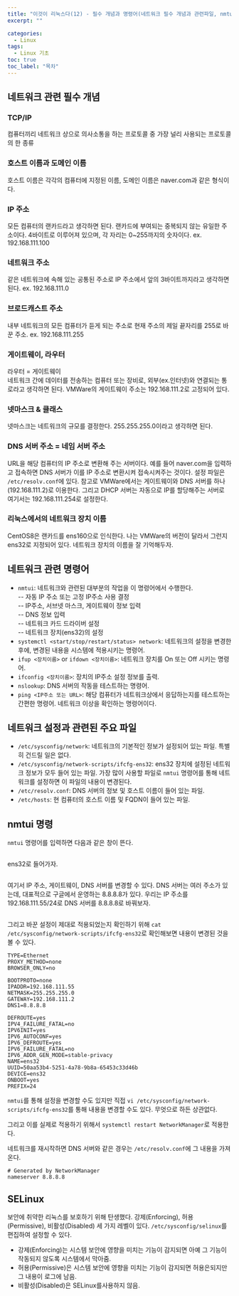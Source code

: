 ```yaml
---
title: "이것이 리눅스다(12) - 필수 개념과 명령어(네트워크 필수 개념과 관련파일, nmtui 명령 실습, SELinux 개념)"
excerpt: ""

categories:
  - Linux
tags:
  - Linux 기초
toc: true
toc_label: "목차"
---
```


## 네트워크 관련 필수 개념

### TCP/IP

컴퓨터끼리 네트워크 상으로 의사소통을 하는 프로토콜 중 가장 널리 사용되는 프로토콜의 한 종류

### 호스트 이름과 도메인 이름

호스트 이름은 각각의 컴퓨터에 지정된 이름, 도메인 이름은 naver.com과 같은 형식이다.

### IP 주소

모든 컴퓨터의 랜카드라고 생각하면 된다. 랜카드에 부여되는 중복되지 않는 유일한 주소이다. 4바이트로 이루어져 있으며, 각 자리는 0~255까지의 숫자이다. ex. 192.168.111.100

### 네트워크 주소

같은 네트워크에 속해 있는 공통된 주소로 IP 주소에서 앞의 3바이트까지라고 생각하면 된다. ex. 192.168.111.0

### 브로드캐스트 주소

내부 네트워크의 모든 컴퓨터가 듣게 되는 주소로 현재 주소의 제일 끝자리를 255로 바꾼 주소. ex. 192.168.111.255

### 게이트웨이, 라우터

라우터 = 게이트웨이  
네트워크 간에 데이터를 전송하는 컴퓨터 또는 장비로, 외부(ex.인터넷)와 연결되는 통로라고 생각하면 된다. VMWare의 게이트웨이 주소는 192.168.111.2로 고정되어 있다. 

### 넷마스크 & 클래스

넷마스크는 네트워크의 규모를 결정한다. 255.255.255.0이라고 생각하면 된다. 

### DNS 서버 주소 = 네임 서버 주소

URL을 해당 컴퓨터의 IP 주소로 변환해 주는 서버이다. 예를 들어 naver.com을 입력하고 접속하면 DNS 서버가 이를 IP 주소로 변환시켜 접속시켜주는 것이다. 설정 파일은 `/etc/resolv.conf`에 있다. 참고로 VMWare에서는 게이트웨이와 DNS 서버를 하나(192.168.111.2)로 이용한다. 그리고 DHCP 서버는 자동으로 IP를 할당해주는 서버로 여기서는 192.168.111.254로 설정한다.

### 리눅스에서의 네트워크 장치 이름

CentOS8은 랜카드를 ens160으로 인식한다. 나는 VMWare의 버전이 달라서 그런지 ens32로 지정되어 있다. 네트워크 장치의 이름을 잘 기억해두자.

## 네트워크 관련 명령어

- `nmtui`: 네트워크와 관련된 대부분의 작업을 이 명령어에서 수행한다.  
-- 자동 IP 주소 또는 고정 IP주소 사용 결정  
-- IP주소, 서브넷 마스크, 게이트웨이 정보 입력  
-- DNS 정보 입력  
-- 네트워크 카드 드라이버 설정  
-- 네트워크 장치(ens32)의 설정  
- `systemctl <start/stop/restart/status> network`: 네트워크의 설정을 변경한 후에, 변경된 내용을 시스템에 적용시키는 명령어.
- `ifup <장치이름>` or  `ifdown <장치이름>`: 네트워크 장치를 On 또는 Off 시키는 명령어.
- `ifconfig <장치이름>`: 장치의 IP주소 설정 정보를 출력.
- `nslookup`: DNS 서버의 작동을 테스트하는 명령어.
- `ping <IP주소 또는 URL>`: 해당 컴퓨터가 네트워크상에서 응답하는지를 테스트하는 간편한 명령어. 네트워크 이상을 확인하는 명령어이다. 

## 네트워크 설정과 관련된 주요 파일

- `/etc/sysconfig/network`: 네트워크의 기본적인 정보가 설정되어 있는 파일. 특별히 건드릴 일은 없다.
- `/etc/sysconfig/network-scripts/ifcfg-ens32`: ens32 장치에 설정된 네트워크 정보가 모두 들어 있는 파일. 가장 많이 사용할 파일로 `nmtui` 명령어를 통해 네트워크를 설정하면 이 파일의 내용이 변경된다. 
- `/etc/resolv.conf`: DNS 서버의 정보 및 호스트 이름이 들어 있는 파일. 
- `/etc/hosts`: 현 컴퓨터의 호스트 이름 및 FQDN이 들어 있는 파일.

## nmtui 명령

`nmtui` 명령어를 입력하면 다음과 같은 창이 뜬다.

<img src="">

ens32로 들어가자.

<img src="">

여기서 IP 주소, 게이트웨이, DNS 서버를 변경할 수 있다. DNS 서버는 여러 주소가 있는데, 대표적으로 구글에서 운영하는 8.8.8.8가 있다. 우리는 IP 주소를 192.168.111.55/24로 DNS 서버를 8.8.8.8로 바꿔보자.

<img src="">

그리고 바꾼 설정이 제대로 적용되었는지 확인하기 위해 `cat /etc/sysconfig/network-scripts/ifcfg-ens32`로 확인해보면 내용이 변경된 것을 볼 수 있다. 

```
TYPE=Ethernet
PROXY_METHOD=none
BROWSER_ONLY=no

BOOTPROTO=none
IPADDR=192.168.111.55
NETMASK=255.255.255.0
GATEWAY=192.168.111.2
DNS1=8.8.8.8

DEFROUTE=yes
IPV4_FAILURE_FATAL=no
IPV6INIT=yes
IPV6_AUTOCONF=yes
IPV6_DEFROUTE=yes
IPV6_FAILURE_FATAL=no
IPV6_ADDR_GEN_MODE=stable-privacy
NAME=ens32
UUID=50aa53b4-5251-4a78-9b8a-65453c33d46b
DEVICE=ens32
ONBOOT=yes
PREFIX=24
```

`nmtui`를 통해 설정을 변경할 수도 있지만 직접 `vi /etc/sysconfig/network-scripts/ifcfg-ens32`를 통해 내용을 변경할 수도 있다. 무엇으로 하든 상관없다.

그리고 이를 실제로 적용하기 위해서 `systemctl restart NetworkManager`로 적용한다.

네트워크를 재시작하면 DNS 서버와 같은 경우는 `/etc/resolv.conf`에 그 내용을 가져온다.

```
# Generated by NetworkManager
nameserver 8.8.8.8
```

## SELinux

보안에 취약한 리눅스를 보호하기 위해 탄생했다. 강제(Enforcing), 허용(Permissive), 비활성(Disabled) 세 가지 레벨이 있다. `/etc/sysconfig/selinux`를 편집하여 설정할 수 있다. 

- 강제(Enforcing)는 시스템 보안에 영향을 미치는 기능이 감지되면 아예 그 기능이 작동되지 않도록 시스템에서 막아줌.
- 허용(Permissive)은 시스템 보안에 영향을 미치는 기능이 감지되면 허용은되지만 그 내용이 로그에 남음.
- 비활성(Disabled)은 SELinux를사용하지 않음.